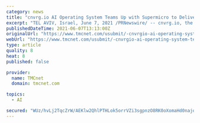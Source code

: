 ```yaml
---
category: news
title: "cnvrg.io AI Operating System Teams Up with Supermicro to Deliver End-to-End AI Experience"
excerpt: "TEL AVIV, Israel, June 7, 2021 /PRNewswire/ -- cnvrg.io, the operating system for AI and machine learning together with Super Micro Computer, Inc., a global leader in enterprise computing, storage, networking solutions,"
publishedDateTime: 2021-06-07T13:13:00Z
originalUrl: "https://www.tmcnet.com/usubmit/-cnvrgio-ai-operating-system-teams-up-with-supermicro-/2021/06/07/9384948.htm"
webUrl: "https://www.tmcnet.com/usubmit/-cnvrgio-ai-operating-system-teams-up-with-supermicro-/2021/06/07/9384948.htm"
type: article
quality: 8
heat: 8
published: false

provider:
  name: TMCnet
  domain: tmcnet.com

topics:
  - AI

secured: "WUz/hvLj2TqcZrW/AEKlw2QhlPTHLok5orrVZi3sgpnzO8RK0oXomaHd0najq/EQB1v2ASEKCca7dTOpYN/WDn9A4GVNYzCpk0OJu2pxdbiBX3zQS06u6kd42W38CzEnpBr36G1NP+sgGuLYL40UYE8gtF/4gDTyz1zF6iZNuqe+f2DAFveBRKcOAR/IpxbnFPNOtNMt0dm0RRSDNpTRblKZL/F6tM6bamzbOLa0VZvTGGHcviM5XWDyH4QhTjnEOL6zpVCJM9ycDrROaWYMBhP42OhYPhQtVUQvGnvKfpWpp7fynZZ1h/Z7KlMi8JMZ8MsC5FTrQPrrw7tA8F4ruJx8j76Y1t3gbpfB5lrQkpE=;HDQ+d268oe4zqyssCg49Zg=="
---
```



